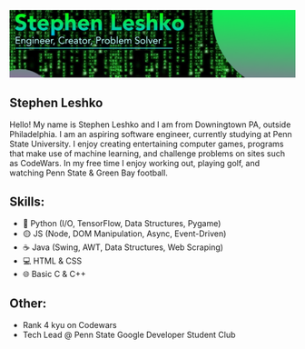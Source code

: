
![](https://github.com/StephenLeshko/StephenLeshko/blob/main/GitHubBanner.png)
## Stephen Leshko
Hello! My name is Stephen Leshko and I am from Downingtown PA, outside Philadelphia. I am an aspiring software engineer, currently studying at Penn State University. I enjoy creating entertaining computer games, programs that make use of machine learning, and challenge problems on sites such as CodeWars. In my free time I enjoy working out, playing golf, and watching Penn State & Green Bay football.

## Skills: 
* 🐍 Python (I/O, TensorFlow, Data Structures, Pygame)
* 🟡 JS (Node, DOM Manipulation, Async, Event-Driven)
* ☕ Java (Swing, AWT, Data Structures, Web Scraping)
* 💻 HTML & CSS
* 🌐 Basic C & C++

## Other:
* Rank 4 kyu on Codewars
* Tech Lead @ Penn State Google Developer Student Club






